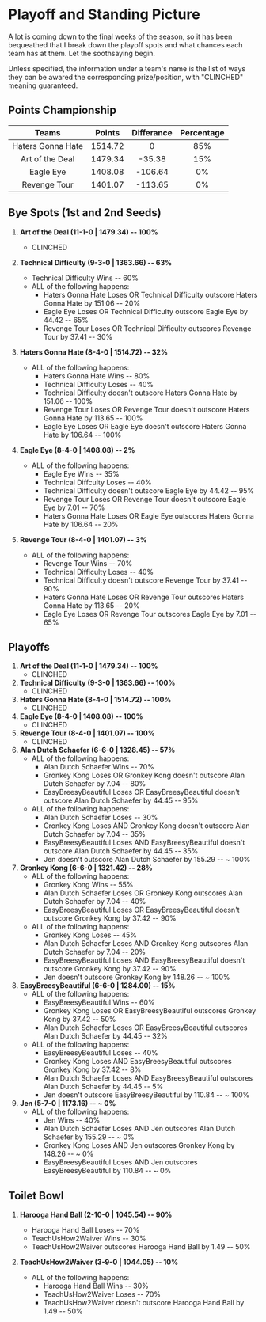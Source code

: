 # Playoff and Standing Picture

A lot is coming down to the final weeks of the season, so it has been bequeathed that I break down the playoff spots and what chances each team has at them.  Let the soothsaying begin.

Unless specified, the information under a team's name is the list of ways they can be awared the corresponding prize/position, with "CLINCHED" meaning guaranteed.

## Points Championship

|       ﻿Teams       |  Points | Differance | Percentage |
|:-----------------:|:-------:|:----------:|:----------:|
| Haters Gonna Hate | 1514.72 |      0     |     85%    |
| Art of the Deal   | 1479.34 |   -35.38   |     15%    |
| Eagle Eye         | 1408.08 |   -106.64  |     0%     |
| Revenge Tour      | 1401.07 |   -113.65  |     0%     |

## Bye Spots (1st and 2nd Seeds)

1. **Art of the Deal (11-1-0 | 1479.34)  --  100%**
    * CLINCHED
2. **Technical Difficulty (9-3-0 | 1363.66)  --  63%**
   * Technical Difficulty Wins  --  60%
   * ALL of the following happens:
        * Haters Gonna Hate Loses OR Technical Difficulty outscore Haters Gonna Hate by 151.06  --  20%
        * Eagle Eye Loses OR Technical Difficulty outscore Eagle Eye by 44.42  --  65%
        * Revenge Tour Loses OR Technical Difficulty outscores Revenge Tour by 37.41  --  30%

3. **Haters Gonna Hate (8-4-0 | 1514.72)  --  32%**
    * ALL of the following happens:
        * Haters Gonna Hate Wins  --  80%
        * Technical Difficulty Loses  -- 40%
        * Technical Difficulty doesn't outscore Haters Gonna Hate by 151.06  --  100%
        * Revenge Tour Loses OR Revenge Tour doesn't outscore Haters Gonna Hate by 113.65  --  100%
        * Eagle Eye Loses OR Eagle Eye doesn't outscore Haters Gonna Hate by 106.64  --  100%

4. **Eagle Eye (8-4-0 | 1408.08)  --  2%**
    * ALL of the following happens:
        * Eagle Eye Wins  --  35%
        * Technical Diffculty Loses  --  40%
        * Technical Difficulty doesn't outscore Eagle Eye by 44.42  --  95%
        * Revenge Tour Loses OR Revenge Tour doesn't outscore Eagle Eye by 7.01  --  70%
        * Haters Gonna Hate Loses OR Eagle Eye outscores Haters Gonna Hate by 106.64  --  20%

5. **Revenge Tour (8-4-0 | 1401.07)  --  3%**
    * ALL of the following happens:
        * Revenge Tour Wins  --  70%
        * Technical Difficulty Loses  --  40%
        * Technical Difficulty doesn't outscore Revenge Tour by 37.41  --  90%
        * Haters Gonna Hate Loses OR Revenge Tour outscores Haters Gonna Hate by 113.65  --  20%
        * Eagle Eye Loses OR Revenge Tour outscores Eagle Eye by 7.01  --  65%

## Playoffs

1. **Art of the Deal (11-1-0 | 1479.34)  --  100%**
    * CLINCHED
2. **Technical Difficulty (9-3-0 | 1363.66)  --  100%**
    * CLINCHED
3. **Haters Gonna Hate (8-4-0 | 1514.72)  --  100%**
    * CLINCHED
4. **Eagle Eye (8-4-0 | 1408.08)  --  100%**
    * CLINCHED
5. **Revenge Tour (8-4-0 | 1401.07)  --  100%**
    * CLINCHED
6. **Alan Dutch Schaefer (6-6-0 | 1328.45)  --  57%**
    * ALL of the following happens:
        * Alan Dutch Schaefer Wins  --  70%
        * Gronkey Kong Loses OR Gronkey Kong doesn't outscore Alan Dutch Schaefer by 7.04  --  80%
        * EasyBreesyBeautiful Loses OR EasyBreesyBeautiful doesn't outscore Alan Dutch Schaefer by 44.45  --  95%
    * ALL of the following happens:
        * Alan Dutch Schaefer Loses  --  30%
        * Gronkey Kong Loses AND Gronkey Kong doesn't outscore Alan Dutch Schaefer by 7.04  --  35%
        * EasyBreesyBeautiful Loses AND EasyBreesyBeautiful doesn't outscore Alan Dutch Schaefer by 44.45  -- 35%
        * Jen doesn't outscore Alan Dutch Schaefer by 155.29  --  ~ 100%
7. **Gronkey Kong (6-6-0 | 1321.42)  --  28%**
    * ALL of the following happens:
        * Gronkey Kong Wins  --  55%
        * Alan Dutch Schaefer Loses OR Gronkey Kong outscores Alan Dutch Schaefer by 7.04  --  40%
        * EasyBreesyBeautiful Loses OR EasyBreesyBeautiful doesn't outscore Gronkey Kong by 37.42  --  90%
    * ALL of the following happens:
        * Gronkey Kong Loses  --  45%
        * Alan Dutch Schaefer Loses AND Gronkey Kong outscores Alan Dutch Schaefer by 7.04  --  20%
        * EasyBreesyBeautiful Loses AND EasyBreesyBeautiful doesn't outscore Gronkey Kong by 37.42  --  90%
        * Jen doesn't outscore Gronkey Kong by 148.26  --  ~ 100%
8. **EasyBreesyBeautiful (6-6-0 | 1284.00)  -- 15%**
    * ALL of the following happens:
        * EasyBreesyBeautiful Wins  --  60%
        * Gronkey Kong Loses OR EasyBreesyBeautiful outscores Gronkey Kong by 37.42  --  50%
        * Alan Dutch Schaefer Loses OR EasyBreesyBeautiful outscores Alan Dutch Schaefer by 44.45  --  32%
    * ALL of the following happens:
        * EasyBreesyBeautiful Loses  --  40%
        * Gronkey Kong Loses AND EasyBreesyBeautiful outscores Gronkey Kong by 37.42  --  8%
        * Alan Dutch Schaefer Loses AND EasyBreesyBeautiful outscores Alan Dutch Schaefer by 44.45  --  5%
        * Jen doesn't outscore EasyBreesyBeautiful by 110.84  --  ~ 100%
9. **Jen (5-7-0 | 1173.16)  --  ~ 0%**
    * ALL of the following happens:
        * Jen Wins  --  40%
        * Alan Dutch Schaefer Loses AND Jen outscores Alan Dutch Schaefer by 155.29  --  ~ 0%
        * Gronkey Kong Loses AND Jen outscores Gronkey Kong by 148.26  --  ~ 0%
        * EasyBreesyBeautiful Loses AND Jen outscores EasyBreesyBeautiful by 110.84  --  ~ 0%

## Toilet Bowl

1. **Harooga Hand Ball (2-10-0 | 1045.54)  --  90%**
    * Harooga Hand Ball Loses  --  70%
    * TeachUsHow2Waiver Wins  --  30%
    * TeachUsHow2Waiver outscores Harooga Hand Ball by 1.49  --  50%

2. **TeachUsHow2Waiver (3-9-0 | 1044.05)  --  10%**
    * ALL of the following happens:
        * Harooga Hand Ball Wins  --  30%
        * TeachUsHow2Waiver Loses  --  70%
        * TeachUsHow2Waiver doesn't outscore Harooga Hand Ball by 1.49  --  50%
